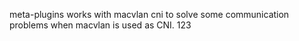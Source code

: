 meta-plugins works with macvlan cni to solve some communication problems when macvlan is used as CNI.
123

